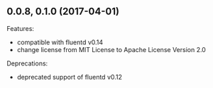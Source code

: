 ## 0.0.8, 0.1.0 (2017-04-01)

Features:
  - compatible with fluentd v0.14
  - change license from MIT License to Apache License Version 2.0

Deprecations:

  - deprecated support of fluentd v0.12
